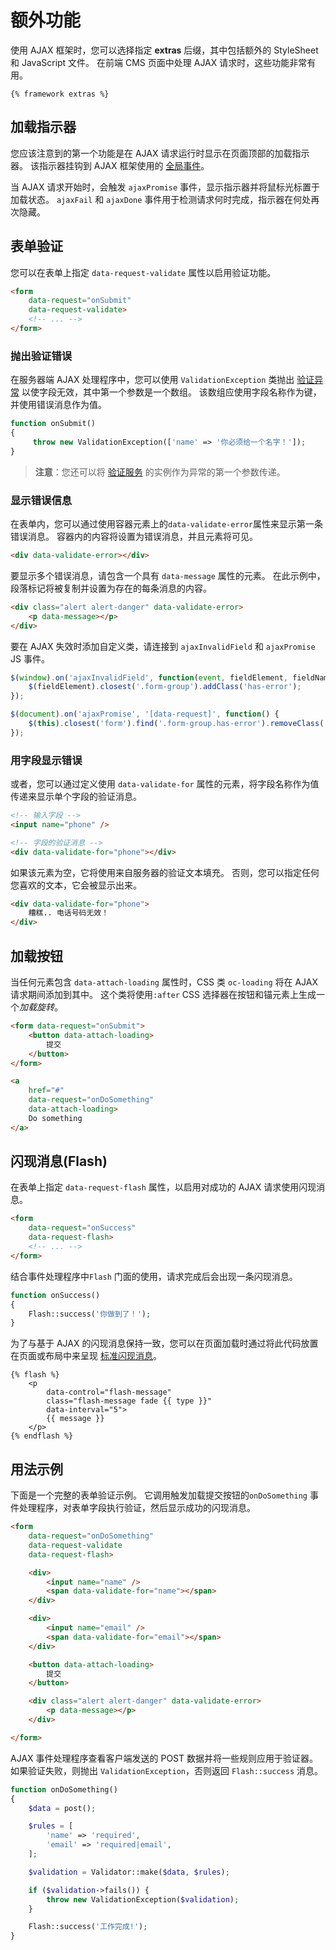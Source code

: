 # 额外功能

使用 AJAX 框架时，您可以选择指定 **extras** 后缀，其中包括额外的 StyleSheet 和 JavaScript 文件。 在前端 CMS 页面中处理 AJAX 请求时，这些功能非常有用。

```twig
{% framework extras %}
```

## 加载指示器

您应该注意到的第一个功能是在 AJAX 请求运行时显示在页面顶部的加载指示器。 该指示器挂钩到 AJAX 框架使用的 [全局事件](../ajax/javascript-api.md#oc-global-ajax-events)。

当 AJAX 请求开始时，会触发 `ajaxPromise` 事件，显示指示器并将鼠标光标置于加载状态。 `ajaxFail` 和 `ajaxDone` 事件用于检测请求何时完成，指示器在何处再次隐藏。

## 表单验证

您可以在表单上指定 `data-request-validate` 属性以启用验证功能。

```html
<form
    data-request="onSubmit"
    data-request-validate>
    <!-- ... -->
</form>
```

### 抛出验证错误

在服务器端 AJAX 处理程序中，您可以使用 `ValidationException` 类抛出 [验证异常](../services/error-log.md#oc-validation-exception) 以使字段无效，其中第一个参数是一个数组。 该数组应使用字段名称作为键，并使用错误消息作为值。

```php
function onSubmit()
{
     throw new ValidationException(['name' => '你必须给一个名字！']);
}
```

> **注意**：您还可以将 [验证服务](../services/validation.md) 的实例作为异常的第一个参数传递。

### 显示错误信息

在表单内，您可以通过使用容器元素上的`data-validate-error`属性来显示第一条错误消息。 容器内的内容将设置为错误消息，并且元素将可见。

```html
<div data-validate-error></div>
```

要显示多个错误消息，请包含一个具有 `data-message` 属性的元素。 在此示例中，段落标记将被复制并设置为存在的每条消息的内容。

```html
<div class="alert alert-danger" data-validate-error>
    <p data-message></p>
</div>
```

要在 AJAX 失效时添加自定义类，请连接到 `ajaxInvalidField` 和 `ajaxPromise` JS 事件。

```js
$(window).on('ajaxInvalidField', function(event, fieldElement, fieldName, errorMsg, isFirst) {
    $(fieldElement).closest('.form-group').addClass('has-error');
});

$(document).on('ajaxPromise', '[data-request]', function() {
    $(this).closest('form').find('.form-group.has-error').removeClass('has-error');
});
```

### 用字段显示错误

或者，您可以通过定义使用 `data-validate-for` 属性的元素，将字段名称作为值传递来显示单个字段的验证消息。

```html
<!-- 输入字段 -->
<input name="phone" />

<!-- 字段的验证消息 -->
<div data-validate-for="phone"></div>
```

如果该元素为空，它将使用来自服务器的验证文本填充。 否则，您可以指定任何您喜欢的文本，它会被显示出来。

```html
<div data-validate-for="phone">
    糟糕.. 电话号码无效！
</div>
```

## 加载按钮

当任何元素包含 `data-attach-loading` 属性时，CSS 类 `oc-loading` 将在 AJAX 请求期间添加到其中。 这个类将使用`:after` CSS 选择器在按钮和锚元素上生成一个*加载旋转*。

```html
<form data-request="onSubmit">
    <button data-attach-loading>
        提交
    </button>
</form>

<a
    href="#"
    data-request="onDoSomething"
    data-attach-loading>
    Do something
</a>
```

## 闪现消息(Flash)

在表单上指定 `data-request-flash` 属性，以启用对成功的 AJAX 请求使用闪现消息。

```html
<form
    data-request="onSuccess"
    data-request-flash>
    <!-- ... -->
</form>
```

结合事件处理程序中`Flash` 门面的使用，请求完成后会出现一条闪现消息。

```php
function onSuccess()
{
    Flash::success('你做到了！');
}
```

为了与基于 AJAX 的闪现消息保持一致，您可以在页面加载时通过将此代码放置在页面或布局中来呈现 [标准闪现消息](../markup/tag-flash.md)。

```twig
{% flash %}
    <p
        data-control="flash-message"
        class="flash-message fade {{ type }}"
        data-interval="5">
        {{ message }}
    </p>
{% endflash %}
```
## 用法示例

下面是一个完整的表单验证示例。 它调用触发加载提交按钮的`onDoSomething` 事件处理程序，对表单字段执行验证，然后显示成功的闪现消息。

```html
<form
    data-request="onDoSomething"
    data-request-validate
    data-request-flash>

    <div>
        <input name="name" />
        <span data-validate-for="name"></span>
    </div>

    <div>
        <input name="email" />
        <span data-validate-for="email"></span>
    </div>

    <button data-attach-loading>
        提交
    </button>

    <div class="alert alert-danger" data-validate-error>
        <p data-message></p>
    </div>

</form>
```

AJAX 事件处理程序查看客户端发送的 POST 数据并将一些规则应用于验证器。 如果验证失败，则抛出 `ValidationException`，否则返回 `Flash::success` 消息。

```php
function onDoSomething()
{
    $data = post();

    $rules = [
        'name' => 'required',
        'email' => 'required|email',
    ];

    $validation = Validator::make($data, $rules);

    if ($validation->fails()) {
        throw new ValidationException($validation);
    }

    Flash::success('工作完成!');
}
```
